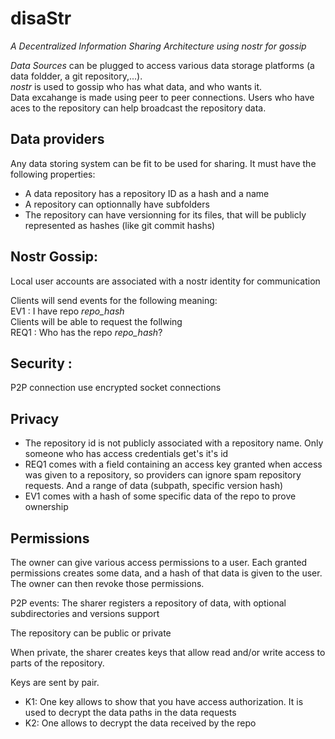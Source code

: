 # disaStr
_A Decentralized Information Sharing Architecture using nostr for gossip_

*Data Sources* can be plugged to access various data storage platforms (a data foldder, a git repository,...).<br>
*nostr* is used to gossip who has what data, and who wants it.<br>
Data excahange is made using peer to peer connections. Users who have aces to the repository can help broadcast the repository data.<br>


## Data providers
Any data storing system can be fit to be used for sharing. It must have the following properties:
- A data repository has a repository ID as a hash and a name
- A repository can optionnally have subfolders
- The repository can have versionning for its files, that will be publicly represented as hashes (like git commit hashs)

## Nostr Gossip:
Local user accounts are associated with a nostr identity for communication

Clients will send events for the following meaning:<br>
EV1 : I have repo *repo_hash*<br>
Clients will be able to request the follwing<br>
REQ1 : Who has the repo *repo_hash*?<br>

## Security :
P2P connection use encrypted socket connections

## Privacy
- The repository id is not publicly associated with a repository name. Only someone who has access credentials get's it's id
- REQ1 comes with a field containing an access key granted when access was given to a repository, so providers can ignore spam repository requests. And a range of data (subpath, specific version hash)
- EV1 comes with a hash of some specific data of the repo to prove ownership

## Permissions
The owner can give various access permissions to a user. Each granted permissions creates some data, and a hash of that data is given to the user. The owner can then revoke those permissions. 


P2P events:
The sharer registers a repository of data, with optional subdirectories and versions support

The repository can be public or private

When private, the sharer creates keys that allow read and/or write access to parts of the repository.

Keys are sent by pair.
- K1: One key allows to show that you have access authorization. It is used to decrypt the data paths in the data requests
- K2: One allows to decrypt the data received by the repo
